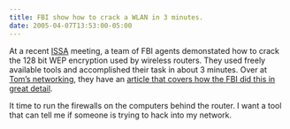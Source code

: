 ```yaml
---
title: FBI show how to crack a WLAN in 3 minutes.
date: 2005-04-07T13:53:00-05:00
---
```

At a recent [ISSA](http://www.issa.org/) meeting, a team of FBI agents demonstated how to crack the 128 bit WEP encryption used by wireless routers. They used freely available tools and accomplished their task in about 3 minutes. Over at [Tom&#8217;s networking](http://www.tomsnetworking.com/index.php), they have an [article that covers how the FBI did this in great detail](http://www.tomsnetworking.com/Sections-article111.php).

It time to run the firewalls on the computers behind the router. I want a tool that can tell me if someone is trying to hack into my network.
